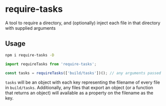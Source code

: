 # require-tasks

A tool to require a directory, and (optionally) inject each file in that directory with supplied arguments

## Usage

```bash
npm i require-tasks -D
```

```javascript
import requireTasks from 'require-tasks';

const tasks = requireTasks(['build/tasks'])(); // any arguments passed will be made available to any task that exports a function
```

`tasks` will be an object with each key representing the filename of every file in `build/tasks`. Additionally, any files that export an object (or a function that returns an object) will available as a property on the filename as the key.
